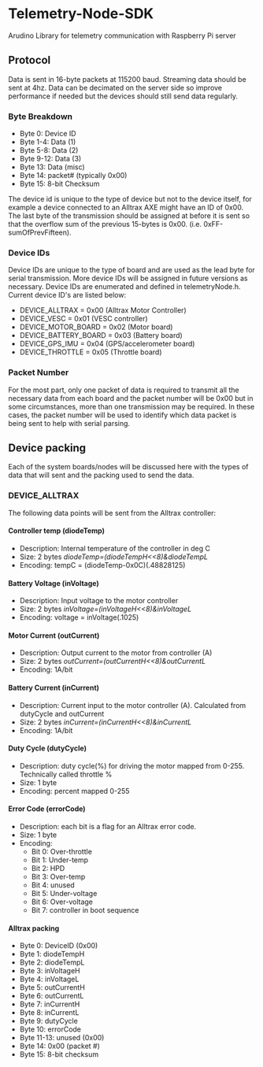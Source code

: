 # Telemetry-Node-SDK
Arudino Library for telemetry communication with Raspberry Pi server

## Protocol
Data is sent in 16-byte packets at 115200 baud. Streaming data should be sent
at 4hz. Data can be decimated on the server side so improve performance if
needed but the devices should still send data regularly.

### Byte Breakdown
- Byte 0: Device ID
- Byte 1-4: Data (1)
- Byte 5-8: Data (2)
- Byte 9-12: Data (3)
- Byte 13: Data (misc)
- Byte 14: packet# (typically 0x00)
- Byte 15: 8-bit Checksum

The device id is unique to the type of device but not to the device itself,
for example a device connected to an Alltrax AXE might have an ID of 0x00.
The last byte of the transmission should be assigned at before it is sent
so that the overflow sum of the previous 15-bytes is 0x00.
(i.e. 0xFF-sumOfPrevFifteen).

### Device IDs
Device IDs are unique to the type of board and are used as the lead byte for
serial transmission. More device IDs will be assigned in future versions as necessary.
Device IDs are enumerated and defined in telemetryNode.h. Current device ID's are listed below:
- DEVICE_ALLTRAX = 0x00 (Alltrax Motor Controller)
- DEVICE_VESC = 0x01 (VESC controller)
- DEVICE_MOTOR_BOARD = 0x02 (Motor board)
- DEVICE_BATTERY_BOARD = 0x03 (Battery board)
- DEVICE_GPS_IMU = 0x04 (GPS/accelerometer board)
- DEVICE_THROTTLE = 0x05 (Throttle board)

### Packet Number
For the most part, only one packet of data is required to transmit all the necessary
data from each board and the packet number will be 0x00 but in some circumstances,
more than one transmission may be required. In these cases, the packet number will
be used to identify which data packet is being sent to help with serial parsing.

## Device packing
Each of the system boards/nodes will be discussed here with the types of data that will sent
and the packing used to send the data.

### DEVICE_ALLTRAX
The following data points will be sent from the Alltrax controller:
#### Controller temp (diodeTemp)
- Description: Internal temperature of the controller in deg C
- Size: 2 bytes _diodeTemp=(diodeTempH<<8)&diodeTempL_
- Encoding: tempC = (diodeTemp-0x0C)(.48828125)

#### Battery Voltage (inVoltage)
- Description: Input voltage to the motor controller
- Size: 2 bytes _inVoltage=(inVoltageH<<8)&inVoltageL_
- Encoding: voltage = inVoltage(.1025)

#### Motor Current (outCurrent)
- Description: Output current to the motor from controller (A)
- Size: 2 bytes _outCurrent=(outCurrentH<<8)&outCurrentL_
- Encoding: 1A/bit

#### Battery Current (inCurrent)
- Description: Current input to the motor controller (A). Calculated from dutyCycle and outCurrent
- Size: 2 bytes _inCurrent=(inCurrentH<<8)&inCurrentL_
- Encoding: 1A/bit

#### Duty Cycle (dutyCycle)
- Description: duty cycle(%) for driving the motor mapped from 0-255. Technically called throttle %
- Size: 1 byte
- Encoding: percent mapped 0-255

#### Error Code (errorCode)
- Description: each bit is a flag for an Alltrax error code.
- Size: 1 byte
- Encoding:
  - Bit 0: Over-throttle
  - Bit 1: Under-temp
  - Bit 2: HPD
  - Bit 3: Over-temp
  - Bit 4: unused
  - Bit 5: Under-voltage
  - Bit 6: Over-voltage
  - Bit 7: controller in boot sequence

#### Alltrax packing
- Byte 0: DeviceID (0x00)
- Byte 1: diodeTempH
- Byte 2: diodeTempL
- Byte 3: inVoltageH
- Byte 4: inVoltageL
- Byte 5: outCurrentH
- Byte 6: outCurrentL
- Byte 7: inCurrentH
- Byte 8: inCurrentL
- Byte 9: dutyCycle
- Byte 10: errorCode
- Byte 11-13: unused (0x00)
- Byte 14: 0x00  (packet #)
- Byte 15: 8-bit checksum
